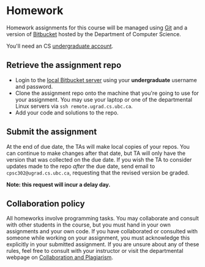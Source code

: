 # Homework

Homework assignments for this course will be managed using
[Git](https://git-scm.com/) and a version of
[Bitbucket](https://bitbucket.org/) hosted by the Department of
Computer Science.

You'll need an CS [undergraduate account](https://www.cs.ubc.ca/getacct/).

## Retrieve the assignment repo
- Login to the
  [local Bitbucket server](https://stash.ugrad.cs.ubc.ca:8443) using
  your **undergraduate** username and password.
- Clone the assignment repo onto the machine that you're going to use
  for your assignment. You may use your laptop or one of the departmental
  Linux servers via `ssh remote.ugrad.cs.ubc.ca`.
- Add your code and solutions to the repo.

## Submit the assignment

At the end of due date, the TAs will make local copies of your
repos. You can continue to make changes after that date, but TA will
only have the version that was collected on the due date. If you wish
the TA to consider updates made to the repo *after* the due date, send
email to `cpsc302@ugrad.cs.ubc.ca`, requesting that the revised
version be graded.

**Note: this request will incur a delay day.**

## Collaboration policy

All homeworks involve programming tasks. You may collaborate and
consult with other students in the course, but you must hand in your
own assignments and your own code. If you have collaborated or
consulted with someone while working on your assignment, you must
acknowledge this explicitly in your submitted assignment. If you are
unsure about any of these rules, feel free to consult with your
instructor or visit the departmental webpage on
[Collaboration and Plagiarism](https://my.cs.ubc.ca/docs/collaboration-plagiarism).


